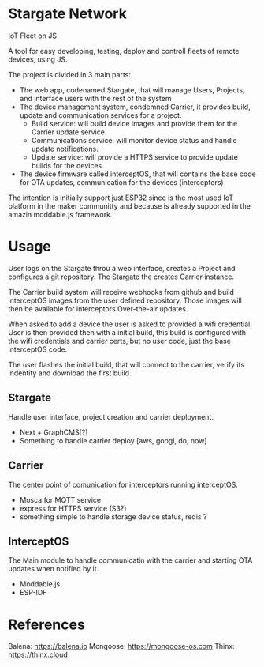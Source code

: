 
# Stargate Network
IoT Fleet on JS

A tool for easy developing, testing, deploy and controll fleets of remote devices, using JS.

The project is divided in 3 main parts:
- The web app, codenamed Stargate, that will manage Users, Projects, and interface users with the rest of the system
- The device management system, condemned Carrier, it provides build, update and communication services for a project.
    - Build service: will build device images and provide them for the Carrier update service.
    - Communications service: will monitor device status and handle update notifications.
    - Update service: will provide a HTTPS service to provide update builds for the devices
- The device firmware called interceptOS, that will contains the base code for OTA updates, communication for the devices (interceptors)

The intention is initially support just ESP32 since is the most used IoT platform in the maker communitty and because is already supported in the amazin moddable.js framework.

Usage
=========

User logs on the Stargate throu a web interface, creates a Project and configures a git repository. The Stargate the creates Carrier instance.

The Carrier build system will receive webhooks from github and build interceptOS images from the user defined repository. Those images will then be available for interceptors Over-the-air updates.

When asked to add a device the user is asked to provided a wifi credential. User is then provided then with a initial build, this build is configured with the wifi credentials and carrier certs, but no user code, just the base interceptOS code.

The user flashes the initial build, that will connect to the carrier, verify its indentity and download the first build.

Stargate
----------
Handle user interface, project creation and carrier deployment.
- Next + GraphCMS[?]
- Something to handle carrier deploy [aws, googl, do, now]

Carrier
----------
The center point of comunication for interceptors running interceptOS.
- Mosca for MQTT service
- express for HTTPS service (S3?)
- something simple to handle storage device status, redis ?

InterceptOS
-----------
The Main module to handle communicatin with the carrier and starting OTA updates when notified by it.
- Moddable.js
- ESP-IDF

# References

Balena: https://balena.io
Mongoose: https://mongoose-os.com
Thinx: https://thinx.cloud
